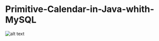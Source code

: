 # Primitive-Calendar-in-Java-whith-MySQL

![alt text](https://pp.userapi.com/c851420/v851420223/a133a/MAbiskuo0Iw.jpg)
